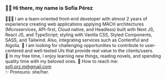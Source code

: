 ### 👋🏼 Hi there, my name is Sofía Pérez

👩🏻‍💻 I am a team-oriented front-end developer with almost 2 years of experience creating web applications applying MACH architectures (Microservices, API-first, Cloud native, and Headless) built with Next JS, React JS, and TypeScript; styling with Vanilla CSS, Styled Components, SASS, and Tailwind. Also, integrating services such as Contentful and Algolia.
🚀 I am looking for challenging opportunities to contribute to user-centered and well-tested UIs that provide real value to the clients/users. <br />
💟 In my free time, I enjoy learning new things, reading novels, and spending quality time with my beloved ones.
📨 How to reach me: sofi.prz.m@gmail.com <br />
✨ Pronouns: she/her. <br />

